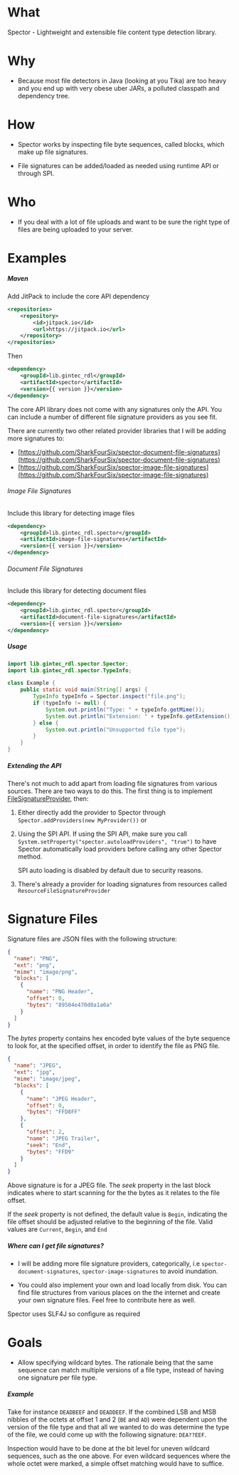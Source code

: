 # What

Spector - Lightweight and extensible file content type detection library.

# Why

- Because most file detectors in Java (looking at you Tika) are too heavy 
    and you end up with very obese uber JARs, a polluted classpath 
    and dependency tree.

# How

- Spector works by inspecting file byte sequences, called blocks, which 
    make up file signatures.

- File signatures can be added/loaded as needed using runtime API or
    through SPI.

# Who

- If you deal with a lot of file uploads and want to be sure the 
    right type of files are being uploaded to your server.        
    
# Examples

##### Maven

Add JitPack to include the core API dependency

```xml
<repositories>
    <repository>
        <id>jitpack.io</id>
        <url>https://jitpack.io</url>
    </repository>
</repositories>
```

Then

```xml
<dependency>
    <groupId>lib.gintec_rdl</groupId>
    <artifactId>spector</artifactId>
    <version>{{ version }}</version>
</dependency>
```

The core API library does not come with any signatures only
    the API. You can include a number of different file signature 
    providers as you see fit.
    
There are currently two other related provider libraries that I will 
    be adding more signatures to:
    
- [https://github.com/SharkFourSix/spector-document-file-signatures](https://github.com/SharkFourSix/spector-document-file-signatures)
- [https://github.com/SharkFourSix/spector-image-file-signatures](https://github.com/SharkFourSix/spector-image-file-signatures) 

###### Image File Signatures

Include this library for detecting image files

```xml
<dependency>
    <groupId>lib.gintec_rdl.spector</groupId>
    <artifactId>image-file-signatures</artifactId>
    <version>{{ version }}</version>
</dependency>
```

###### Document File Signatures 

Include this library for detecting document files

```xml
<dependency>
    <groupId>lib.gintec_rdl.spector</groupId>
    <artifactId>document-file-signatures</artifactId>
    <version>{{ version }}</version>
</dependency>
```

##### Usage

```java
import lib.gintec_rdl.spector.Spector;
import lib.gintec_rdl.spector.TypeInfo;

class Example {
    public static void main(String[] args) {
        TypeInfo typeInfo = Spector.inspect("file.png");
        if (typeInfo != null) {
            System.out.println("Type: " + typeInfo.getMime());
            System.out.println("Extension: " + typeInfo.getExtension());
        } else {
            System.out.println("Unsupported file type");
        }
    }
}
```


##### Extending the API

There's not much to add apart from loading file signatures 
    from various sources. There are two ways to do this. The first thing is to implement 
    [FileSignatureProvider](src/main/java/lib/gintec_rdl/spector/FileSignatureProvider.java), 
    then:
    
1.  Either directly add the provider to Spector through `Spector.addProviders(new MyProvider())`
    or
2. Using the SPI API. If using the SPI API, make sure you 
    call `System.setProperty("spector.autoloadProviders", "true")` to have Spector 
    automatically load providers before calling any other Spector method.
    
    SPI auto loading is disabled by default due to security reasons.    
3. There's already a provider for loading signatures from resources called `ResourceFileSignatureProvider`

# Signature Files


Signature files are JSON files with the following structure:

```json
{
  "name": "PNG",
  "ext": "png",
  "mime": "image/png",
  "blocks": [
    {
      "name": "PNG Header",
      "offset": 0,
      "bytes": "89504e470d0a1a0a"
    }
  ]
}
```

The _bytes_ property contains hex encoded byte values of the byte 
    sequence to look for, at the specified offset, in order to identify 
    the file as PNG file.
    
```json
{
  "name": "JPEG",
  "ext": "jpg",
  "mime": "image/jpeg",
  "blocks": [
    {
      "name": "JPEG Header",
      "offset": 0,
      "bytes": "FFD8FF"
    },
    {
      "offset": 2,
      "name": "JPEG Trailer",
      "seek": "End",
      "bytes": "FFD9"
    }
  ]
}
```    
Above signature is for a JPEG file. The _seek_ property in the last 
    block indicates where to start scanning for the the bytes as it 
    relates to the file offset.
    
If the _seek_ property is not defined, the default value is `Begin`,
    indicating the file offset should be adjusted relative to the 
    beginning of the file. Valid values are `Current`, `Begin`, and `End`
    
##### Where can I get file signatures?

- I will be adding more file signature providers, categorically, 
    i.e `spector-document-signatures`, `spector-image-signatures` to 
    avoid inundation.
    
- You could also implement your own and load locally from disk. 
    You can find file structures from various places on the the 
    internet and create your own signature files. Feel free to 
    contribute here as well.
    
Spector uses SLF4J so configure as required

# Goals

- Allow specifying wildcard bytes. The rationale being that the same 
    sequence can match multiple versions of a file type, instead of 
    having one signature per file type.
    
##### Example

Take for instance `DEADBEEF` and `DEADDEEF`. If the combined 
    LSB and MSB nibbles of the octets at offset 1 and 2 (`BE` and `AD`) 
    were dependent upon the version of the file type and that
    all we wanted to do was determine the type of the file, we could 
    come up with the following signature: `DEA??EEF`.
    
    
Inspection would have to be done at the bit level for uneven wildcard 
    sequences, such as the one above. For even wildcard sequences 
    where the whole octet were marked, a simple offset matching would 
    have to suffice. 